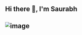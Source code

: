 ##                                                                          Hi there 👋, I'm Saurabh

    

## ![image](https://github.com/user-attachments/assets/957be64d-02fb-418f-988c-1a120e0991a9)
